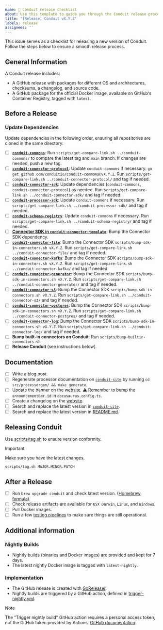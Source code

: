 ```yaml
---
name: 🚢 Conduit release checklist
about: Use this template to guide you through the Conduit release process.
title: "[Release] Conduit vX.Y.Z"
labels: release
assignees: ''
---
```



This issue serves as a checklist for releasing a new version of Conduit.
Follow the steps below to ensure a smooth release process.

## General Information

A Conduit release includes:

- A GitHub release with packages for different OS and architectures, checksums,
  a changelog, and source code.
- A GitHub package for the official Docker image, available on GitHub's Container
  Registry, tagged with `latest`.

## Before a Release

### Update Dependencies

Update dependencies in the following order, ensuring all repositories are cloned in the same directory:

- [ ] **[`conduit-commons`](https://github.com/ConduitIO/conduit-commons)**:
  Run `scripts/get-compare-link.sh ../conduit-commons/` to compare the latest tag and `main` branch.
  If changes are needed, push a new tag.
- [ ] **[`conduit-connector-protocol`](https://github.com/ConduitIO/conduit-connector-protocol)**:
  Update `conduit-commons` if necessary: `go get github.com/conduitio/conduit-commons@vX.Y.Z`.
  Run `scripts/get-compare-link.sh ../conduit-connector-protocol/` and tag if needed.
- [ ] **[`conduit-connector-sdk`](https://github.com/ConduitIO/conduit-connector-sdk)**:
  Update dependencies (`conduit-commons`, `conduit-connector-protocol`) as needed.
  Run `scripts/get-compare-link.sh ../conduit-connector-sdk/` and tag if needed.
- [ ] **[`conduit-processor-sdk`](https://github.com/ConduitIO/conduit-processor-sdk)**:
  Update `conduit-commons` if necessary. Run `scripts/get-compare-link.sh ../conduit-processor-sdk/`
  and tag if needed.
- [ ] **[`conduit-schema-registry`](https://github.com/ConduitIO/conduit-schema-registry)**:
  Update `conduit-commons` if necessary. Run `scripts/get-compare-link.sh ../conduit-schema-registry/`
  and tag if needed.
- [ ] **[Connector SDK in `conduit-connector-template`](https://github.com/ConduitIO/conduit-connector-template)**:
  Bump the Connector SDK dependency.
- [ ] **[`conduit-connector-file`](https://github.com/ConduitIO/conduit-connector-file)**:
  Bump the Connector SDK `scripts/bump-sdk-in-connectors.sh vX.Y.Z`.
  Run `scripts/get-compare-link.sh ../conduit-connector-file/` and tag if needed.
- [ ] **[`conduit-connector-kafka`](https://github.com/ConduitIO/conduit-connector-kafka)**:
  Bump the Connector SDK `scripts/bump-sdk-in-connectors.sh vX.Y.Z`.
  Run `scripts/get-compare-link.sh ../conduit-connector-kafka/` and tag if needed.
- [ ] **[`conduit-connector-generator`](https://github.com/ConduitIO/conduit-connector-generator)**:
  Bump the Connector SDK `scripts/bump-sdk-in-connectors.sh vX.Y.Z`.
  Run `scripts/get-compare-link.sh ../conduit-connector-generator/` and tag if needed.
- [ ] **[`conduit-connector-s3`](https://github.com/ConduitIO/conduit-connector-s3)**:
  Bump the Connector SDK `scripts/bump-sdk-in-connectors.sh vX.Y.Z`.
  Run `scripts/get-compare-link.sh ../conduit-connector-s3/` and tag if needed.
- [ ] **[`conduit-connector-postgres`](https://github.com/ConduitIO/conduit-connector-postgres)**:
  Bump the Connector SDK `scripts/bump-sdk-in-connectors.sh vX.Y.Z`.
  Run `scripts/get-compare-link.sh ../conduit-connector-postgres/` and tag if needed.
- [ ] **[`conduit-connector-log`](https://github.com/ConduitIO/conduit-connector-log)**:
  Bump the Connector SDK `scripts/bump-sdk-in-connectors.sh vX.Y.Z`.
  Run `scripts/get-compare-link.sh ../conduit-connector-log/` and tag if needed.
- [ ] **Bump built-in connectors on Conduit**: Run `scripts/bump-builtin-connectors.sh`
- [ ] **Release Conduit** (see instructions below).

## Documentation

- [ ] Write a blog post.
- [ ] Regenerate processor documentation on [`conduit-site`](https://github.com/ConduitIO/conduit-site)
  by running `cd src/processorgen/ && make generate`.
- [ ] Update the banner on the [website](https://github.com/ConduitIO/conduit-site).
  ⚠️ Remember to bump the `announcementBar.id` in `docusaurus.config.ts`.
- [ ] Create a changelog on the [website](https://github.com/ConduitIO/conduit-site).
- [ ] Search and replace the latest version in [`conduit-site`](https://github.com/ConduitIO/conduit-site).
- [ ] Search and replace the latest version in [README.md](https://github.com/ConduitIO/conduit/blob/main/README.md).

## Releasing Conduit

Use [scripts/tag.sh](https://github.com/ConduitIO/conduit/blob/main/scripts/tag.sh) to ensure version conformity.

> [!IMPORTANT]  
> Make sure you have the latest changes.

```sh
scripts/tag.sh MAJOR.MINOR.PATCH
```

## After a Release

- [ ] Run `brew upgrade conduit` and check latest version.
  ([Homebrew formula](https://github.com/Homebrew/homebrew-core/blob/master/Formula/c/conduit.rb)).
- [ ] Check release artifacts are available for `OSX Darwin`, `Linux`, and `Windows`.
- [ ] Pull Docker images.
- [ ] Run a few [testing pipelines](https://github.com/ConduitIO/conduit/tree/main/examples/pipelines)
  to make sure things are still operational.

## Additional information

### Nightly Builds

- Nightly builds (binaries and Docker images) are provided and kept for 7 days.
- The latest nightly Docker image is tagged with `latest-nightly`.

### Implementation

- The GitHub release is created with [GoReleaser](https://github.com/goreleaser/goreleaser/).
- Nightly builds are triggered by a GitHub action, defined in [trigger-nightly.yml](/.github/workflows/trigger-nightly.yml).

> [!NOTE]  
> The "Trigger nightly build" GitHub action requires a personal access token, not the GitHub token provided by Actions.
> [GitHub documentation](https://docs.github.com/en/actions/using-workflows/triggering-a-workflow#triggering-a-workflow-from-a-workflow).

